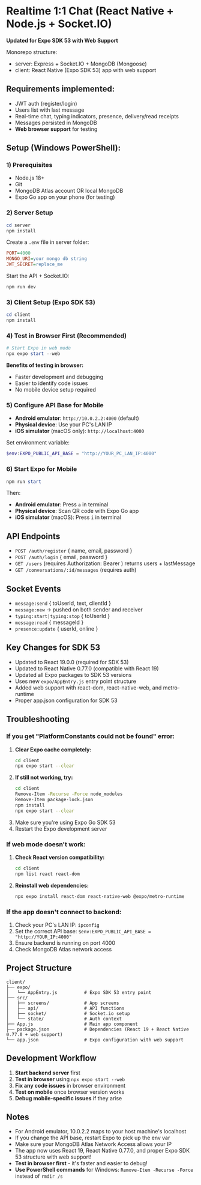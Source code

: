 # Realtime 1:1 Chat (React Native + Node.js + Socket.IO)

**Updated for Expo SDK 53 with Web Support**

Monorepo structure:
- server: Express + Socket.IO + MongoDB (Mongoose)
- client: React Native (Expo SDK 53) app with web support

## Requirements implemented:
- JWT auth (register/login)
- Users list with last message
- Real-time chat, typing indicators, presence, delivery/read receipts
- Messages persisted in MongoDB
- **Web browser support** for testing

## Setup (Windows PowerShell):

### 1) Prerequisites
- Node.js 18+
- Git
- MongoDB Atlas account OR local MongoDB
- Expo Go app on your phone (for testing)

### 2) Server Setup
```powershell
cd server
npm install
```

Create a `.env` file in server folder:
```ini
PORT=4000
MONGO_URI=your mongo db string 
JWT_SECRET=replace_me
```

Start the API + Socket.IO:
```powershell
npm run dev
```

### 3) Client Setup (Expo SDK 53)
```powershell
cd client
npm install
```

### 4) Test in Browser First (Recommended)
```powershell
# Start Expo in web mode
npx expo start --web
```

**Benefits of testing in browser:**
- Faster development and debugging
- Easier to identify code issues
- No mobile device setup required

### 5) Configure API Base for Mobile
- **Android emulator**: `http://10.0.2.2:4000` (default)
- **Physical device**: Use your PC's LAN IP
- **iOS simulator** (macOS only): `http://localhost:4000`

Set environment variable:
```powershell
$env:EXPO_PUBLIC_API_BASE = "http://YOUR_PC_LAN_IP:4000"
```

### 6) Start Expo for Mobile
```powershell
npm run start
```

Then:
- **Android emulator**: Press `a` in terminal
- **Physical device**: Scan QR code with Expo Go app
- **iOS simulator** (macOS): Press `i` in terminal

## API Endpoints
- `POST /auth/register` { name, email, password }
- `POST /auth/login` { email, password }
- `GET /users` (requires Authorization: Bearer <token>) returns users + lastMessage
- `GET /conversations/:id/messages` (requires auth)

## Socket Events
- `message:send` { toUserId, text, clientId }
- `message:new` → pushed on both sender and receiver
- `typing:start|typing:stop` { toUserId }
- `message:read` { messageId }
- `presence:update` { userId, online }

## Key Changes for SDK 53
- Updated to React 19.0.0 (required for SDK 53)
- Updated to React Native 0.77.0 (compatible with React 19)
- Updated all Expo packages to SDK 53 versions
- Uses new `expo/AppEntry.js` entry point structure
- Added web support with react-dom, react-native-web, and metro-runtime
- Proper app.json configuration for SDK 53

## Troubleshooting

### If you get "PlatformConstants could not be found" error:
1. **Clear Expo cache completely:**
   ```bash
   cd client
   npx expo start --clear
   ```
2. **If still not working, try:**
   ```bash
   cd client
   Remove-Item -Recurse -Force node_modules
   Remove-Item package-lock.json
   npm install
   npx expo start --clear
   ```
3. Make sure you're using Expo Go SDK 53
4. Restart the Expo development server

### If web mode doesn't work:
1. **Check React version compatibility:**
   ```bash
   cd client
   npm list react react-dom
   ```
2. **Reinstall web dependencies:**
   ```bash
   npx expo install react-dom react-native-web @expo/metro-runtime
   ```

### If the app doesn't connect to backend:
1. Check your PC's LAN IP: `ipconfig`
2. Set the correct API base: `$env:EXPO_PUBLIC_API_BASE = "http://YOUR_IP:4000"`
3. Ensure backend is running on port 4000
4. Check MongoDB Atlas network access

## Project Structure
```
client/
├── expo/
│   └── AppEntry.js          # Expo SDK 53 entry point
├── src/
│   ├── screens/             # App screens
│   ├── api/                 # API functions
│   ├── socket/              # Socket.io setup
│   └── state/               # Auth context
├── App.js                   # Main app component
├── package.json             # Dependencies (React 19 + React Native 0.77.0 + web support)
└── app.json                 # Expo configuration with web support
```

## Development Workflow
1. **Start backend server** first
2. **Test in browser** using `npx expo start --web`
3. **Fix any code issues** in browser environment
4. **Test on mobile** once browser version works
5. **Debug mobile-specific issues** if they arise

## Notes
- For Android emulator, 10.0.2.2 maps to your host machine's localhost
- If you change the API base, restart Expo to pick up the env var
- Make sure your MongoDB Atlas Network Access allows your IP
- The app now uses React 19, React Native 0.77.0, and proper Expo SDK 53 structure with web support!
- **Test in browser first** - it's faster and easier to debug!
- **Use PowerShell commands** for Windows: `Remove-Item -Recurse -Force` instead of `rmdir /s`


